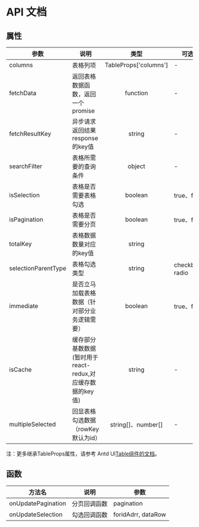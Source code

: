# API 文档

## 属性

| 参数                | 说明                                                       |         类型          | 可选值          |  默认值  |
| ------------------- | ---------------------------------------------------------- | :-------------------: | --------------- | :------: |
| columns             | 表格列项                                                   | TableProps['columns'] | -               |    -     |
| fetchData           | 返回表格数据函数，返回一个promise                          |       function        | -               |    -     |
| fetchResultKey      | 异步请求返回结果response的key值                            |        string         | -               |   data   |
| searchFilter        | 表格所需要的查询条件                                       |        object         | -               |    -     |
| isSelection         | 表格是否需要表格勾选                                       |        boolean        | true、false     |   true   |
| isPagination        | 表格是否需要分页                                           |        boolean        | true、false     |   true   |
| totalKey            | 表格数据数量对应的key值                                    |        string         |                 |   data   |
| selectionParentType | 表格勾选类型                                               |        string         | checkbox、radio | checkbox |
| immediate           | 是否立马加载表格数据（针对部分业务逻辑需要）               |        boolean        | true、false     |  false   |
| isCache             | 缓存部分基数数据 (暂时用于react-redux,对应缓存数据的key值) |        string         | -               |    -     |
| multipleSelected    | 回显表格勾选数据（rowKey默认为id）                         |  string[]、number[]   | -               |    []    |

注：更多继承TableProps属性，请参考 Antd UI[Table组件的文档](https://ant-design.antgroup.com/components/table-cn)。

## 函数

| 方法名             | 说明         | 参数               |
| ------------------ | ------------ | ------------------ |
| onUpdatePagination | 分页回调函数 | pagination         |
| onUpdateSelection  | 勾选回调函数 | foridAdrr, dataRow |
